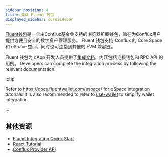 ```yaml
---
sidebar_position: 4
title: 集成 Fluent 钱包
displayed_sidebar: coreSidebar
---
```


[Fluent钱包](https://fluentwallet.com/)是一个由Conflux基金会支持的浏览器扩展钱包，旨在为Conflux用户提供方便且安全的数字资产管理服务。 Fluent 钱包支持 Conflux 的 Core Space 和 eSpace 空间，同时也可连接到其他的 EVM 兼容链。

Fluent 钱包为 dApp 开发人员提供了[集成文档](https://docs.fluentwallet.com/conflux)，内容包括连接钱包和 RPC API 的用例。 Developers can complete the integration process by following the relevant documentation.

:::tip

Refer to https://docs.fluentwallet.com/espace/ for eSpace integration tutorials. It is also recommended to refer to [use-wallet](../../general/build/tools/use-wallet.md) to simplify wallet integration.

:::

## 其他资源

- [Fluent Integration Quick Start](https://docs.fluentwallet.com/conflux/get-started/set-up-dev-environment/)
- [React Tutorial](https://docs.fluentwallet.com/conflux/category/tutorials/)
- [Conflux Provider API](https://docs.fluentwallet.com/conflux/reference/provider-api/)
